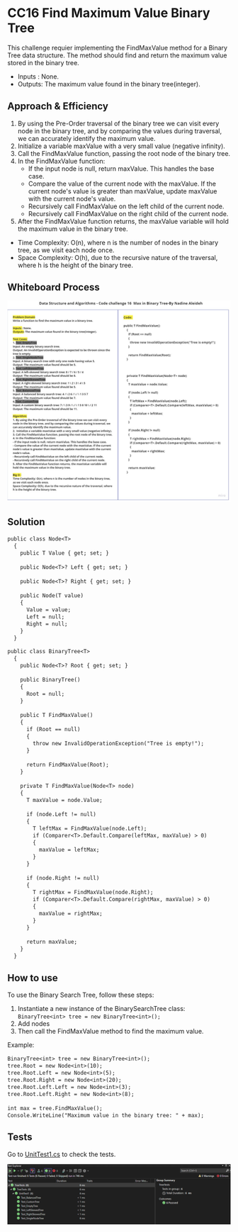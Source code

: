 # CC16 Find Maximum Value Binary Tree

This challenge requier implementing the FindMaxValue method for a Binary Tree data structure. The method should find and return the maximum value stored in the binary tree.

- Inputs : None.
- Outputs: The maximum value found in the binary tree(integer).

## Approach & Efficiency

1. By using the Pre-Order traversal of the binary tree we can visit every node in the binary tree, and by comparing the values during traversal, we can accurately identify the maximum value.
2.  Initialize a variable maxValue with a very small value (negative infinity).
3. Call the FindMaxValue function, passing the root node of the binary tree.
4. In the FindMaxValue function:
   - If the input node is null, return maxValue. This handles the base case.
   - Compare the value of the current node with the maxValue. If the current node's value is greater than maxValue, update maxValue with the 
     current node's value.
   - Recursively call FindMaxValue on the left child of the current node.
   - Recursively call FindMaxValue on the right child of the current node.
5. After the FindMaxValue function returns, the maxValue variable will hold the maximum value in the binary tree.

- Time Complexity: O(n), where n is the number of nodes in the binary tree, as we visit each node once.
- Space Complexity: O(h), due to the recursive nature of the traversal, where h is the height of the binary tree.



## Whiteboard Process
![Whiteboard](./assets/CC16WB.jpg)

## Solution

```
public class Node<T>
  {
    public T Value { get; set; }

    public Node<T>? Left { get; set; }

    public Node<T>? Right { get; set; }

    public Node(T value)
    {
      Value = value;
      Left = null;
      Right = null;
    }
  }

```

```
public class BinaryTree<T>
  {
    public Node<T>? Root { get; set; }

    public BinaryTree()
    {
      Root = null;
    }

    public T FindMaxValue()
    {
      if (Root == null)
      {
        throw new InvalidOperationException("Tree is empty!");
      }

      return FindMaxValue(Root);
    }

    private T FindMaxValue(Node<T> node)
    {
      T maxValue = node.Value;

      if (node.Left != null)
      {
        T leftMax = FindMaxValue(node.Left);
        if (Comparer<T>.Default.Compare(leftMax, maxValue) > 0)
        {
          maxValue = leftMax;
        }
      }

      if (node.Right != null)
      {
        T rightMax = FindMaxValue(node.Right);
        if (Comparer<T>.Default.Compare(rightMax, maxValue) > 0)
        {
          maxValue = rightMax;
        }
      }

      return maxValue;
    }
  }

```

## How to use
To use the Binary Search Tree, follow these steps:

1. Instantiate a new instance of the BinarySearchTree class: `BinaryTree<int> tree = new BinaryTree<int>();`
2. Add nodes
3. Then call the FindMaxValue method to find the maximum value.

Example:

```
BinaryTree<int> tree = new BinaryTree<int>();
tree.Root = new Node<int>(10);
tree.Root.Left = new Node<int>(5);
tree.Root.Right = new Node<int>(20);
tree.Root.Left.Left = new Node<int>(3);
tree.Root.Left.Right = new Node<int>(8);

int max = tree.FindMaxValue();
Console.WriteLine("Maximum value in the binary tree: " + max);
```

## Tests

Go to [UnitTest1.cs](../TreeTests/UnitTest1.cs) to check the tests.

![tests](./assets/CC16tests.PNG)
